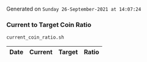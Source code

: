 Generated on `Sunday 26-September-2021 at 14:07:24`

### Current to Target Coin Ratio
`current_coin_ratio.sh`

Date|Current|Target|Ratio
---|---|---|---
